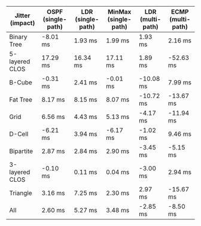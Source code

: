 | Jitter (impact) | OSPF (single-path) | LDR (single-path) | MinMax (single-path) | LDR (multi-path) | ECMP (multi-path) |
| --------------- | ------------------ | ----------------- | -------------------- | ---------------- | ----------------- |
| Binary Tree     | -8.01 ms           | 1.93 ms           | 1.99 ms              | 1.93 ms          | 2.16 ms           |
| 5-layered CLOS  | 17.29 ms           | 16.34 ms          | 17.11 ms             | 1.89 ms          | -52.63 ms         |
| B-Cube          | -0.31 ms           | 2.41 ms           | -0.01 ms             | -10.08 ms        | 7.99 ms           |
| Fat Tree        | 8.17 ms            | 8.15 ms           | 8.07 ms              | -10.72 ms        | -13.67 ms         |
| Grid            | 6.56 ms            | 4.43 ms           | 5.13 ms              | -4.17 ms         | -11.94 ms         |
| D-Cell          | -6.21 ms           | 3.94 ms           | -6.17 ms             | -1.02 ms         | 9.46 ms           |
| Bipartite       | 2.87 ms            | 2.84 ms           | 2.90 ms              | -3.45 ms         | -5.15 ms          |
| 3-layered CLOS  | -0.10 ms           | 0.11 ms           | 0.04 ms              | -3.00 ms         | 2.94 ms           |
| Triangle        | 3.16 ms            | 7.25 ms           | 2.30 ms              | 2.97 ms          | -15.67 ms         |
| All             | 2.60 ms            | 5.27 ms           | 3.48 ms              | -2.85 ms         | -8.50 ms          |